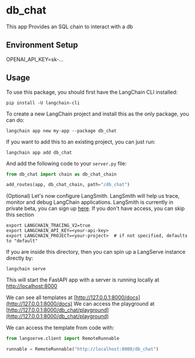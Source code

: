 # db_chat

This app Provides an SQL chain to interact with a db

## Environment Setup

OPENAI_API_KEY=sk-...

## Usage

To use this package, you should first have the LangChain CLI installed:

```shell
pip install -U langchain-cli
```

To create a new LangChain project and install this as the only package, you can do:

```shell
langchain app new my-app --package db_chat
```

If you want to add this to an existing project, you can just run:

```shell
langchain app add db_chat
```

And add the following code to your `server.py` file:
```python
from db_chat import chain as db_chat_chain

add_routes(app, db_chat_chain, path="/db_chat")
```

(Optional) Let's now configure LangSmith. 
LangSmith will help us trace, monitor and debug LangChain applications. 
LangSmith is currently in private beta, you can sign up [here](https://smith.langchain.com/). 
If you don't have access, you can skip this section


```shell
export LANGCHAIN_TRACING_V2=true
export LANGCHAIN_API_KEY=<your-api-key>
export LANGCHAIN_PROJECT=<your-project>  # if not specified, defaults to "default"
```

If you are inside this directory, then you can spin up a LangServe instance directly by:

```shell
langchain serve
```

This will start the FastAPI app with a server is running locally at 
[http://localhost:8000](http://localhost:8000)

We can see all templates at [http://127.0.0.1:8000/docs](http://127.0.0.1:8000/docs)
We can access the playground at [http://127.0.0.1:8000/db_chat/playground](http://127.0.0.1:8000/db_chat/playground)  

We can access the template from code with:

```python
from langserve.client import RemoteRunnable

runnable = RemoteRunnable("http://localhost:8000/db_chat")
```